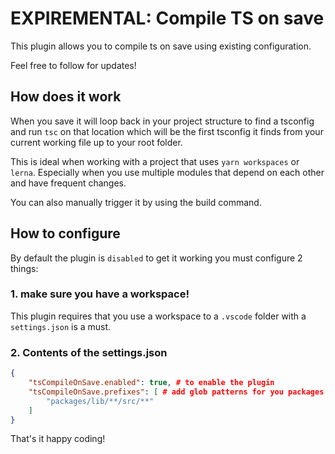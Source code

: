 # EXPIREMENTAL: Compile TS on save

This plugin allows you to compile ts on save using existing configuration.

Feel free to follow for updates!

## How does it work

When you save it will loop back in your project structure to find a tsconfig and run `tsc` on that location which will be the first tsconfig it finds from your current working file up to your root folder.

This is ideal when working with a project that uses `yarn workspaces` or `lerna`. Especially when you use multiple modules that depend on each other and have frequent changes.

You can also manually trigger it by using the build command.

## How to configure

By default the plugin is `disabled` to get it working you must configure 2 things:

### 1. make sure you have a workspace!

This plugin requires that you use a workspace to a `.vscode` folder with a `settings.json` is a must.

### 2. Contents of the settings.json

```json
{
    "tsCompileOnSave.enabled": true, # to enable the plugin
    "tsCompileOnSave.prefixes": [ # add glob patterns for you packages
        "packages/lib/**/src/**"
    ]
}

```

That's it happy coding!